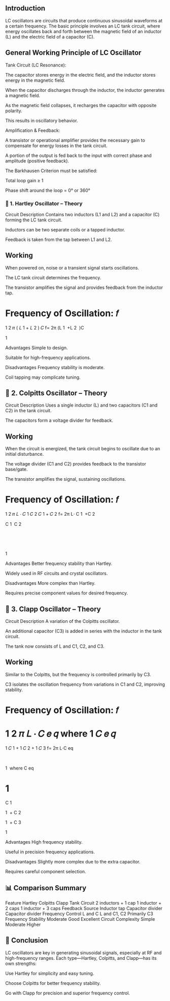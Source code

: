 
## Introduction
LC oscillators are circuits that produce continuous sinusoidal waveforms at a certain frequency. The basic principle involves an LC tank circuit, where energy oscillates back and forth between the magnetic field of an inductor (L) and the electric field of a capacitor (C).

## General Working Principle of LC Oscillator
Tank Circuit (LC Resonance):

The capacitor stores energy in the electric field, and the inductor stores energy in the magnetic field.

When the capacitor discharges through the inductor, the inductor generates a magnetic field.

As the magnetic field collapses, it recharges the capacitor with opposite polarity.

This results in oscillatory behavior.

Amplification & Feedback:

A transistor or operational amplifier provides the necessary gain to compensate for energy losses in the tank circuit.

A portion of the output is fed back to the input with correct phase and amplitude (positive feedback).

The Barkhausen Criterion must be satisfied:

Total loop gain ≥ 1

Phase shift around the loop = 0° or 360°

### 🔹 1. Hartley Oscillator – Theory
Circuit Description
Contains two inductors (L1 and L2) and a capacitor (C) forming the LC tank circuit.

Inductors can be two separate coils or a tapped inductor.

Feedback is taken from the tap between L1 and L2.

## Working
When powered on, noise or a transient signal starts oscillations.

The LC tank circuit determines the frequency.

The transistor amplifies the signal and provides feedback from the inductor tap.

Frequency of Oscillation:
𝑓
=
1
2
𝜋
(
𝐿
1
+
𝐿
2
)
𝐶
f= 
2π 
(L 
1
​
 +L 
2
​
 )C
​
 
1
​
 
Advantages
Simple to design.

Suitable for high-frequency applications.

Disadvantages
Frequency stability is moderate.

Coil tapping may complicate tuning.

## 🔹 2. Colpitts Oscillator – Theory
Circuit Description
Uses a single inductor (L) and two capacitors (C1 and C2) in the tank circuit.

The capacitors form a voltage divider for feedback.

## Working
When the circuit is energized, the tank circuit begins to oscillate due to an initial disturbance.

The voltage divider (C1 and C2) provides feedback to the transistor base/gate.

The transistor amplifies the signal, sustaining oscillations.

Frequency of Oscillation:
𝑓
=
1
2
𝜋
𝐿
⋅
𝐶
1
𝐶
2
𝐶
1
+
𝐶
2
f= 
2π 
L⋅ 
C 
1
​
 +C 
2
​
 
C 
1
​
 C 
2
​
 
​
 
​
 
1
​
 
Advantages
Better frequency stability than Hartley.

Widely used in RF circuits and crystal oscillators.

Disadvantages
More complex than Hartley.

Requires precise component values for desired frequency.

## 🔹 3. Clapp Oscillator – Theory
Circuit Description
A variation of the Colpitts oscillator.

An additional capacitor (C3) is added in series with the inductor in the tank circuit.

The tank now consists of L and C1, C2, and C3.

## Working
Similar to the Colpitts, but the frequency is controlled primarily by C3.

C3 isolates the oscillation frequency from variations in C1 and C2, improving stability.

Frequency of Oscillation:
𝑓
=
1
2
𝜋
𝐿
⋅
𝐶
𝑒
𝑞
where
1
𝐶
𝑒
𝑞
=
1
𝐶
1
+
1
𝐶
2
+
1
𝐶
3
f= 
2π 
L⋅C 
eq
​
 
​
 
1
​
 where 
C 
eq
​
 
1
​
 = 
C 
1
​
 
1
​
 + 
C 
2
​
 
1
​
 + 
C 
3
​
 
1
​
 
Advantages
High frequency stability.

Useful in precision frequency applications.

Disadvantages
Slightly more complex due to the extra capacitor.

Requires careful component selection.

## 📊 Comparison Summary
Feature	Hartley	Colpitts	Clapp
Tank Circuit	2 inductors + 1 cap	1 inductor + 2 caps	1 inductor + 3 caps
Feedback Source	Inductor tap	Capacitor divider	Capacitor divider
Frequency Control	L and C	L and C1, C2	Primarily C3
Frequency Stability	Moderate	Good	Excellent
Circuit Complexity	Simple	Moderate	Higher

## 🧠 Conclusion
LC oscillators are key in generating sinusoidal signals, especially at RF and high-frequency ranges. Each type—Hartley, Colpitts, and Clapp—has its own strengths:

Use Hartley for simplicity and easy tuning.

Choose Colpitts for better frequency stability.

Go with Clapp for precision and superior frequency control.

